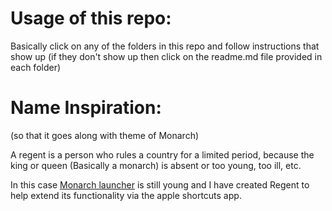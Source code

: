 # Usage of this repo:

Basically click on any of the folders in this repo and follow instructions that show up (if they don't show up then click on the readme.md file provided in each folder)


# Name Inspiration:
(so that it goes along with theme of Monarch)

A regent is a person who rules a country for a limited period, because the king or queen (Basically a monarch) is absent or too young, too ill, etc.

In this case [Monarch launcher](https://www.monarchlauncher.com/ "Spotlight Search with Superpowers") is still young and I have created Regent to help extend its functionality via the apple shortcuts app.
